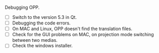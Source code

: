 
Debugging OPP.

- [ ] Switch to the version 5.3 in Qt.
- [ ] Debugging the code errors.
- [ ] On MAC and Linux, OPP doesn't find the translation files.
- [ ] Check for the GUI problems on MAC, on projection mode switching between two medias.
- [ ] Check the windows installer.
